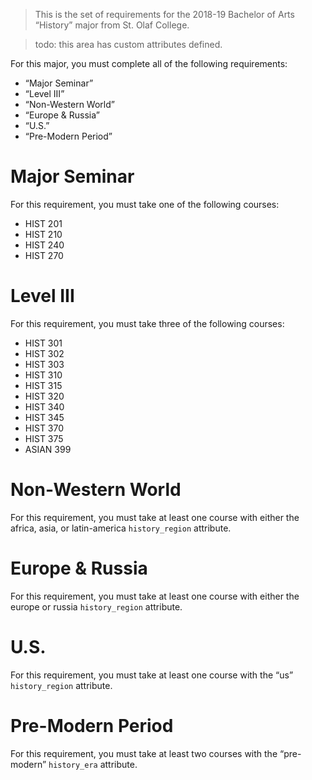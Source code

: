 > This is the set of requirements for the 2018-19 Bachelor of Arts “History”
> major from St. Olaf College.

> todo: this area has custom attributes defined.

For this major, you must complete all of the following requirements:

- “Major Seminar”
- “Level III”
- “Non-Western World”
- “Europe & Russia”
- “U.S.”
- “Pre-Modern Period”

# Major Seminar
For this requirement, you must take one of the following courses:

- HIST 201
- HIST 210
- HIST 240
- HIST 270


# Level III
For this requirement, you must take three of the following courses:

- HIST 301
- HIST 302
- HIST 303
- HIST 310
- HIST 315
- HIST 320
- HIST 340
- HIST 345
- HIST 370
- HIST 375
- ASIAN 399


# Non-Western World
For this requirement, you must take at least one course with either the africa, asia, or latin-america `history_region` attribute.


# Europe & Russia
For this requirement, you must take at least one course with either the europe or russia `history_region` attribute.


# U.S.
For this requirement, you must take at least one course with the “us” `history_region` attribute.


# Pre-Modern Period
For this requirement, you must take at least two courses with the “pre-modern” `history_era` attribute.



